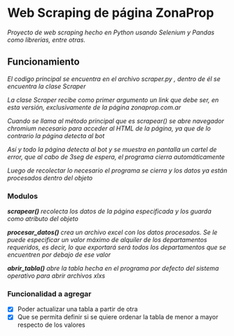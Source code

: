 # Web Scraping de página ZonaProp

_Proyecto de web scraping hecho en Python usando Selenium y Pandas como librerias, entre otras._

## Funcionamiento

_El codigo principal se encuentra en el archivo scraper.py , dentro de él se encuentra la clase Scraper_

_La clase Scraper recibe como primer argumento un link que debe ser, en esta versión, exclusivamente de la página zonaprop.com.ar_

_Cuando se llama al método principal que es scrapear() se abre navegador chromium necesario para acceder al HTML de la página, ya que de lo contrario
la página detecta al bot_

_Así y todo la página detecta al bot y se muestra en pantalla un cartel de error, que al cabo de 3seg de espera, el programa cierra automáticamente_

_Luego de recolectar lo necesario el programa se cierra y los datos ya están procesados dentro del objeto_


### Modulos

_**scrapear()** recolecta los datos de la página especificada y los guarda como atributo del objeto_

_**procesar_datos()** crea un archivo excel con los datos procesados. Se le puede especificar un valor máximo de alquiler de los departamentos requeridos, 
es decir, lo que exportará será todos los departamentos que se encuentren por debajo de ese valor_

_**abrir_tabla()** abre la tabla hecha en el programa por defecto del sistema operativo para abrir archivos xlxs_


### Funcionalidad a agregar

- [X] Poder actualizar una tabla a partir de otra
- [X] Que se permita definir si se quiere ordenar la tabla de menor a mayor respecto de los valores
